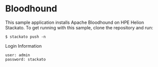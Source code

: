 Bloodhound
==========

This sample application installs Apache Bloodhound on HPE Helion Stackato. To get running with this sample, clone the repository and run:

    $ stackato push -n

Login Information

    user: admin
    password: stackato
